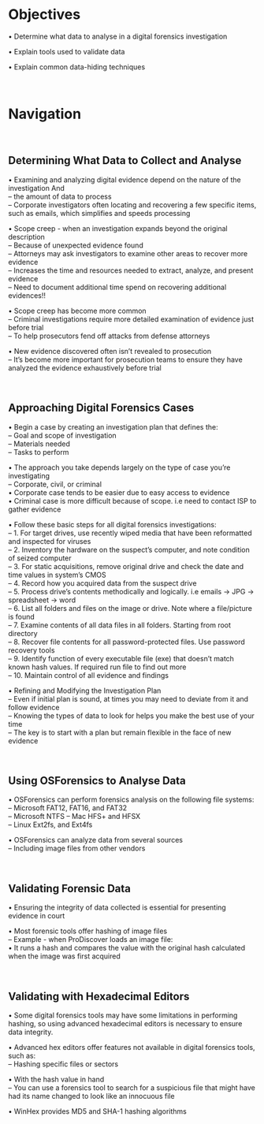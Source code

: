 # Objectives  

• Determine what data to analyse in a digital forensics investigation  

• Explain tools used to validate data  

• Explain common data-hiding techniques  

<br>

# Navigation


<br>

## Determining What Data to Collect and Analyse  

• Examining and analyzing digital evidence depend on the nature of the investigation And  
– the amount of data to process  
– Corporate investigators often locating and recovering a few specific items, such as emails, which simplifies and speeds processing  

• Scope creep - when an investigation expands beyond the original description  
– Because of unexpected evidence found  
– Attorneys may ask investigators to examine other areas to recover more evidence  
– Increases the time and resources needed to extract, analyze, and present evidence  
– Need to document additional time spend on recovering additional evidences!!  

• Scope creep has become more common  
– Criminal investigations require more detailed examination of evidence just before trial  
– To help prosecutors fend off attacks from defense attorneys  

• New evidence discovered often isn’t revealed to prosecution  
– It’s become more important for prosecution teams to ensure they have analyzed the evidence exhaustively before trial  

<br>

## Approaching Digital Forensics Cases  

• Begin a case by creating an investigation plan that defines the:  
– Goal and scope of investigation  
– Materials needed  
– Tasks to perform  

• The approach you take depends largely on the type of case you’re investigating  
– Corporate, civil, or criminal  
• Corporate case tends to be easier due to easy access to evidence  
• Criminal case is more difficult because of scope. i.e need to contact ISP to gather evidence  

• Follow these basic steps for all digital forensics investigations:  
– 1. For target drives, use recently wiped media that have been reformatted and inspected for viruses  
– 2. Inventory the hardware on the suspect’s computer, and note condition of seized computer  
– 3. For static acquisitions, remove original drive and check the date and time values in system’s CMOS  
– 4. Record how you acquired data from the suspect drive  
– 5. Process drive’s contents methodically and logically. i.e emails &rarr; JPG &rarr; spreadsheet &rarr; word  
– 6. List all folders and files on the image or drive. Note where a file/picture is found  
– 7. Examine contents of all data files in all folders. Starting from root directory  
– 8. Recover file contents for all password-protected files. Use password recovery tools  
– 9. Identify function of every executable file (exe) that doesn’t match known hash values. If required run file to find out more  
– 10. Maintain control of all evidence and findings  

• Refining and Modifying the Investigation Plan  
– Even if initial plan is sound, at times you may need to deviate from it and follow evidence  
– Knowing the types of data to look for helps you make the best use of your time  
– The key is to start with a plan but remain flexible in the face of new evidence  

<br>

## Using OSForensics to Analyse Data  

• OSForensics can perform forensics analysis on the following file systems:  
– Microsoft FAT12, FAT16, and FAT32  
– Microsoft NTFS – Mac HFS+ and HFSX  
– Linux Ext2fs, and Ext4fs  

• OSForensics can analyze data from several sources  
– Including image files from other vendors  

<br>

## Validating Forensic Data  

• Ensuring the integrity of data collected is essential for presenting evidence in court  

• Most forensic tools offer hashing of image files  
– Example - when ProDiscover loads an image file:  
• It runs a hash and compares the value with the original hash calculated when the image was first acquired  

<br>

## Validating with Hexadecimal Editors  

• Some digital forensics tools may have some limitations in performing hashing, so using advanced hexadecimal editors is necessary to ensure data integrity.  

• Advanced hex editors offer features not available in digital forensics tools, such as:  
– Hashing specific files or sectors  

• With the hash value in hand  
– You can use a forensics tool to search for a suspicious file that might have had its name changed to look like an innocuous file  

• WinHex provides MD5 and SHA-1 hashing algorithms  


